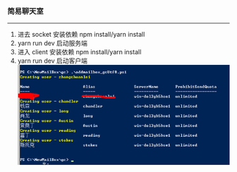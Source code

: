 ### 简易聊天室

---

1. 进去 socket 安装依赖 npm install/yarn install
2. yarn run dev 启动服务端
3. 进入 client 安装依赖 npm install/yarn install
4. yarn run dev 启动客户端
   ![image](https://github.com/lexsaints/powershell/blob/master/IMG/ps2.png)
